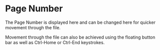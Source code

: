 # Page Number

The Page Number is displayed here and can be changed here for quicker
movement through the file.

Movement through the file can also be achieved using the floating
button bar as well as Ctrl-Home or Ctrl-End keystrokes.
